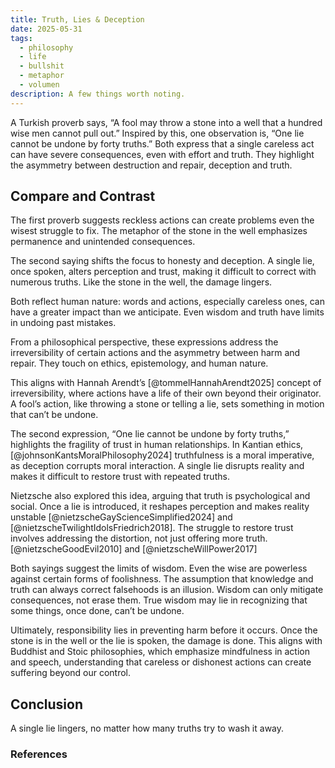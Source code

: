 ```yaml
---
title: Truth, Lies & Deception
date: 2025-05-31
tags:
  - philosophy
  - life
  - bullshit
  - metaphor
  - volumen
description: A few things worth noting.
---
```


A Turkish proverb says, “A fool may throw a stone into a well that a hundred wise men cannot pull out.” Inspired by this, one observation is, “One lie cannot be undone by forty truths.” Both express that a single careless act can have severe consequences, even with effort and truth. They highlight the asymmetry between destruction and repair, deception and truth.

## Compare and Contrast

The first proverb suggests reckless actions can create problems even the wisest struggle to fix. The metaphor of the stone in the well emphasizes permanence and unintended consequences.

The second saying shifts the focus to honesty and deception. A single lie, once spoken, alters perception and trust, making it difficult to correct with numerous truths. Like the stone in the well, the damage lingers.

Both reflect human nature: words and actions, especially careless ones, can have a greater impact than we anticipate. Even wisdom and truth have limits in undoing past mistakes.

From a philosophical perspective, these expressions address the irreversibility of certain actions and the asymmetry between harm and repair. They touch on ethics, epistemology, and human nature.

This aligns with Hannah Arendt’s [@tommelHannahArendt2025] concept of irreversibility, where actions have a life of their own beyond their originator. A fool’s action, like throwing a stone or telling a lie, sets something in motion that can’t be undone.

The second expression, “One lie cannot be undone by forty truths,” highlights the fragility of trust in human relationships. In Kantian ethics, [@johnsonKantsMoralPhilosophy2024] truthfulness is a moral imperative, as deception corrupts moral interaction. A single lie disrupts reality and makes it difficult to restore trust with repeated truths.

Nietzsche also explored this idea, arguing that truth is psychological and social. Once a lie is introduced, it reshapes perception and makes reality unstable [@nietzscheGayScienceSimplified2024] and [@nietzscheTwilightIdolsFriedrich2018]. The struggle to restore trust involves addressing the distortion, not just offering more truth. [@nietzscheGoodEvil2010] and [@nietzscheWillPower2017]

Both sayings suggest the limits of wisdom. Even the wise are powerless against certain forms of foolishness. The assumption that knowledge and truth can always correct falsehoods is an illusion. Wisdom can only mitigate consequences, not erase them. True wisdom may lie in recognizing that some things, once done, can’t be undone.

Ultimately, responsibility lies in preventing harm before it occurs. Once the stone is in the well or the lie is spoken, the damage is done. This aligns with Buddhist and Stoic philosophies, which emphasize mindfulness in action and speech, understanding that careless or dishonest actions can create suffering beyond our control.

## Conclusion

A single lie lingers, no matter how many truths try to wash it away.

### References